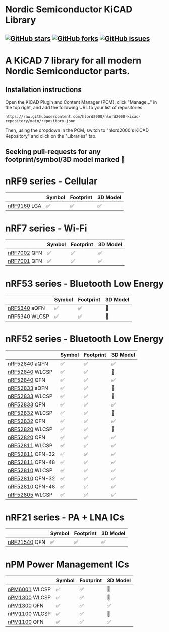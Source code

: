 # Nordic Semiconductor KiCAD Library

[![GitHub stars](https://img.shields.io/github/stars/hlord2000/nordic-lib-kicad)](https://github.com/hlord2000/nordic-lib-kicad/stargazers)
[![GitHub forks](https://img.shields.io/github/forks/hlord2000/nordic-lib-kicad)](https://github.com/hlord2000/nordic-lib-kicad/network)
[![GitHub issues](https://img.shields.io/github/issues/hlord2000/nordic-lib-kicad)](https://github.com/hlord2000/nordic-lib-kicad/issues)
---
# A KiCAD 7 library for all modern Nordic Semiconductor parts.

## Installation instructions

Open the KiCAD Plugin and Content Manager (PCM), click "Manage..." in the top right, and add the following URL to your list of repositories:
```
https://raw.githubusercontent.com/hlord2000/hlord2000-kicad-repository/main/repository.json
```
Then, using the dropdown in the PCM, switch to "hlord2000's KiCAD Repository" and click on the "Libraries" tab.

## Seeking pull-requests for any footprint/symbol/3D model marked 🚧

 # nRF9 series - Cellular

|             | Symbol | Footprint | 3D Model |
|-------------|--------|-----------|----------|
| [nRF9160](https://www.nordicsemi.com/products/nrf9160) LGA | ✅     |   ✅      |    ✅      | 

 # nRF7 series - Wi-Fi

|             | Symbol | Footprint | 3D Model |
|-------------|--------|-----------|----------|
| [nRF7002](https://www.nordicsemi.com/products/nrf7002)  QFN | ✅     | ✅        |   ✅      | 
| [nRF7001](https://www.nordicsemi.com/products/nrf7001)  QFN | ✅     | ✅        |   ✅      | 

 # nRF53 series - Bluetooth Low Energy

|             | Symbol | Footprint | 3D Model |
|-------------|--------|-----------|----------|
| [nRF5340](https://www.nordicsemi.com/products/nrf5340)  aQFN  | ✅     | ✅       |   🚧      | 
| [nRF5340](https://www.nordicsemi.com/products/nrf5340)  WLCSP | ✅     | ✅       |   🚧      | 

 # nRF52 series - Bluetooth Low Energy

|             | Symbol | Footprint | 3D Model |
|-------------|--------|-----------|----------|
| [nRF52840](https://www.nordicsemi.com/products/nrf52840)  aQFN  | ✅     | ✅      |   ✅      | 
| [nRF52840](https://www.nordicsemi.com/products/nrf52840)  WLCSP | ✅     | ✅      |   🚧      | 
| [nRF52840](https://www.nordicsemi.com/products/nrf52840)  QFN   | ✅     | ✅       |   ✅      | 
| [nRF52833](https://www.nordicsemi.com/products/nrf52833)  aQFN  | ✅     | ✅        |   🚧      | 
| [nRF52833](https://www.nordicsemi.com/products/nrf52833)  WLCSP | ✅     | ✅        |   🚧      | 
| [nRF52833](https://www.nordicsemi.com/products/nrf52833)  QFN   | ✅     | ✅        |   ✅      | 
| [nRF52832](https://www.nordicsemi.com/products/nrf52832)  WLCSP | ✅     | ✅        |   🚧      | 
| [nRF52832](https://www.nordicsemi.com/products/nrf52832)  QFN   | ✅     | ✅        |    ✅     | 
| [nRF52820](https://www.nordicsemi.com/products/nrf52820)  WLCSP | ✅     | ✅        |   🚧      | 
| [nRF52820](https://www.nordicsemi.com/products/nrf52820)  QFN   | ✅     | ✅        |   ✅      | 
| [nRF52811](https://www.nordicsemi.com/products/nrf52811)  WLCSP  | ✅     | ✅        |   ✅      | 
| [nRF52811](https://www.nordicsemi.com/products/nrf52811)  QFN-32 | ✅     | ✅        |    ✅     | 
| [nRF52811](https://www.nordicsemi.com/products/nrf52811)  QFN-48 | ✅     | ✅        |    ✅     | 
| [nRF52810](https://www.nordicsemi.com/products/nrf52810)  WLCSP  | ✅     | ✅        |   ✅      | 
| [nRF52810](https://www.nordicsemi.com/products/nrf52810)  QFN-32 | ✅     | ✅        |    ✅     | 
| [nRF52810](https://www.nordicsemi.com/products/nrf52810)  QFN-48 | ✅     | ✅        |     ✅    | 
| [nRF52805](https://www.nordicsemi.com/products/nrf52805)  WLCSP | ✅     | ✅        |   ✅      | 

 # nRF21 series - PA + LNA ICs

|             | Symbol | Footprint | 3D Model |
|-------------|--------|-----------|----------|
| [nRF21540](https://www.nordicsemi.com/products/nrf21540)  QFN | ✅     | ✅        |    ✅     | 

 # nPM Power Management ICs

|             | Symbol | Footprint | 3D Model |
|-------------|--------|-----------|----------|
| [nPM6001](https://www.nordicsemi.com/products/nPM6001)  WLCSP | ✅     | ✅        |   🚧      | 
| [nPM1300](https://www.nordicsemi.com/products/nPM1300)  WLCSP | ✅     | ✅        |   🚧      | 
| [nPM1300](https://www.nordicsemi.com/products/nPM1300)  QFN   | ✅     | ✅        |     ✅    | 
| [nPM1100](https://www.nordicsemi.com/products/nPM1100)  WLCSP | ✅     | ✅        |   🚧      | 
| [nPM1100](https://www.nordicsemi.com/products/nPM1100)  QFN   | ✅     | ✅        |    ✅     | 
